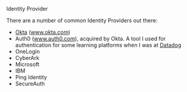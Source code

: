 Identity Provider

There are a number of common Identity Providers out there:
- [Okta](/knowledge/LIP/Okta) (www.okta.com)
- Auth0 (www.auth0.com), acquired by Okta. A tool I used for authentication for some learning platforms when I was at [Datadog](/knowledge/LIP/Datadog)
- OneLogin
- CyberArk
- Microsoft
- IBM
- Ping Identity
- SecureAuth